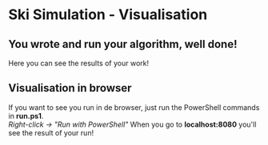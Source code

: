 # Ski Simulation - Visualisation
## You wrote and run your algorithm, well done!
Here you can see the results of your work!

## Visualisation in browser
If you want to see you run in de browser, just run the PowerShell commands in **run.ps1**.   
*Right-click -> "Run with PowerShell"* 
When you go to **localhost:8080** you'll see the result of your run!